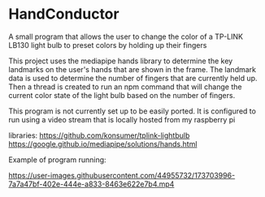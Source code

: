 # HandConductor
A small program that allows the user to change the color of a TP-LINK LB130 light bulb to preset colors by holding up their fingers

This project uses the mediapipe hands library to determine the key landmarks on the user's hands that are shown in the frame. The landmark data is used to determine the number of fingers that are currently held up. Then a thread is created to run an npm command that will change the current color state of the light bulb based on the number of fingers.

This program is not currently set up to be easily ported. It is configured to run using a video stream that is locally hosted from my raspberry pi

libraries:
https://github.com/konsumer/tplink-lightbulb
https://google.github.io/mediapipe/solutions/hands.html


Example of program running:


https://user-images.githubusercontent.com/44955732/173703996-7a7a47bf-402e-444e-a833-8463e622e7b4.mp4


